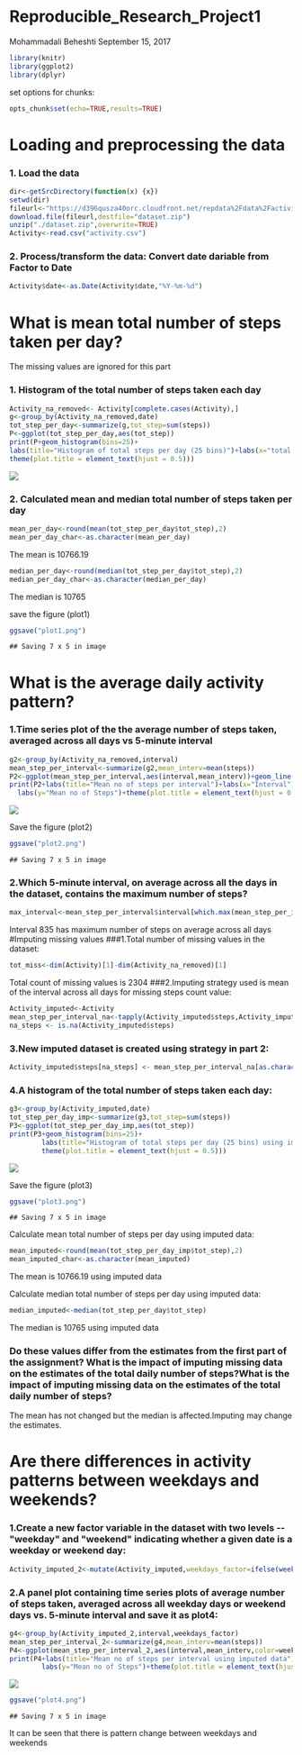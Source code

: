 Reproducible\_Research\_Project1
================
Mohammadali Beheshti
September 15, 2017

``` r
library(knitr)
library(ggplot2)
library(dplyr)
```

set options for chunks:

``` r
opts_chunk$set(echo=TRUE,results=TRUE)
```

Loading and preprocessing the data
==================================

### 1. Load the data

``` r
dir<-getSrcDirectory(function(x) {x})
setwd(dir)
fileurl<-"https://d396qusza40orc.cloudfront.net/repdata%2Fdata%2Factivity.zip"
download.file(fileurl,destfile="dataset.zip")
unzip("./dataset.zip",overwrite=TRUE)
Activity<-read.csv("activity.csv")
```

### 2. Process/transform the data: Convert date dariable from Factor to Date

``` r
Activity$date<-as.Date(Activity$date,"%Y-%m-%d")
```

What is mean total number of steps taken per day?
=================================================

The missing values are ignored for this part

### 1. Histogram of the total number of steps taken each day

``` r
Activity_na_removed<- Activity[complete.cases(Activity),]
g<-group_by(Activity_na_removed,date)
tot_step_per_day<-summarize(g,tot_step=sum(steps))
P<-ggplot(tot_step_per_day,aes(tot_step))
print(P+geom_histogram(bins=25)+
labs(title="Histogram of total steps per day (25 bins)")+labs(x="total step per day")+
theme(plot.title = element_text(hjust = 0.5)))
```

![](PA1_template_files/figure-markdown_github-ascii_identifiers/unnamed-chunk-4-1.png)

### 2. Calculated mean and median total number of steps taken per day

``` r
mean_per_day<-round(mean(tot_step_per_day$tot_step),2)
mean_per_day_char<-as.character(mean_per_day)
```

The mean is 10766.19

``` r
median_per_day<-round(median(tot_step_per_day$tot_step),2)
median_per_day_char<-as.character(median_per_day)
```

The median is 10765

save the figure (plot1)

``` r
ggsave("plot1.png")
```

    ## Saving 7 x 5 in image

What is the average daily activity pattern?
===========================================

### 1.Time series plot of the the average number of steps taken, averaged across all days vs 5-minute interval

``` r
g2<-group_by(Activity_na_removed,interval)
mean_step_per_interval<-summarize(g2,mean_interv=mean(steps))
P2<-ggplot(mean_step_per_interval,aes(interval,mean_interv))+geom_line()
print(P2+labs(title="Mean no of steps per interval")+labs(x="Interval")+
  labs(y="Mean no of Steps")+theme(plot.title = element_text(hjust = 0.5)))
```

![](PA1_template_files/figure-markdown_github-ascii_identifiers/unnamed-chunk-8-1.png)

Save the figure (plot2)

``` r
ggsave("plot2.png")
```

    ## Saving 7 x 5 in image

### 2.Which 5-minute interval, on average across all the days in the dataset, contains the maximum number of steps?

``` r
max_interval<-mean_step_per_interval$interval[which.max(mean_step_per_interval$mean_interv)]
```

Interval 835 has maximum number of steps on average across all days \#Imputing missing values \#\#\#1.Total number of missing values in the dataset:

``` r
tot_miss<-dim(Activity)[1]-dim(Activity_na_removed)[1]
```

Total count of missing values is 2304 \#\#\#2.Imputing strategy used is mean of the interval across all days for missing steps count value:

``` r
Activity_imputed<-Activity
mean_step_per_interval_na<-tapply(Activity_imputed$steps,Activity_imputed$interval,mean,na.rm=TRUE)
na_steps <- is.na(Activity_imputed$steps)
```

### 3.New imputed dataset is created using strategy in part 2:

``` r
Activity_imputed$steps[na_steps] <- mean_step_per_interval_na[as.character(Activity_imputed$interval[na_steps])]
```

### 4.A histogram of the total number of steps taken each day:

``` r
g3<-group_by(Activity_imputed,date)
tot_step_per_day_imp<-summarize(g3,tot_step=sum(steps))
P3<-ggplot(tot_step_per_day_imp,aes(tot_step))
print(P3+geom_histogram(bins=25)+
        labs(title="Histogram of total steps per day (25 bins) using imputed data")+labs(x="total step per day")+
        theme(plot.title = element_text(hjust = 0.5)))
```

![](PA1_template_files/figure-markdown_github-ascii_identifiers/unnamed-chunk-14-1.png)

Save the figure (plot3)

``` r
ggsave("plot3.png")
```

    ## Saving 7 x 5 in image

Calculate mean total number of steps per day using imputed data:

``` r
mean_imputed<-round(mean(tot_step_per_day_imp$tot_step),2)
mean_imputed_char<-as.character(mean_imputed)
```

The mean is 10766.19 using imputed data

Calculate median total number of steps per day using imputed data:

``` r
median_imputed<-median(tot_step_per_day$tot_step)
```

The median is 10765 using imputed data

### Do these values differ from the estimates from the first part of the assignment? What is the impact of imputing missing data on the estimates of the total daily number of steps?What is the impact of imputing missing data on the estimates of the total daily number of steps?

The mean has not changed but the median is affected.Imputing may change the estimates.

Are there differences in activity patterns between weekdays and weekends?
=========================================================================

### 1.Create a new factor variable in the dataset with two levels -- "weekday" and "weekend" indicating whether a given date is a weekday or weekend day:

``` r
Activity_imputed_2<-mutate(Activity_imputed,weekdays_factor=ifelse(weekdays(Activity_imputed$date)%in%c("Saturday","Sunday"),"Weekend","Weekday"))
```

### 2.A panel plot containing time series plots of average number of steps taken, averaged across all weekday days or weekend days vs. 5-minute interval and save it as plot4:

``` r
g4<-group_by(Activity_imputed_2,interval,weekdays_factor)
mean_step_per_interval_2<-summarize(g4,mean_interv=mean(steps))
P4<-ggplot(mean_step_per_interval_2,aes(interval,mean_interv,color=weekdays_factor))+facet_grid(. ~ weekdays_factor)+geom_line()
print(P4+labs(title="Mean no of steps per interval using imputed data")+labs(x="Interval")+
        labs(y="Mean no of Steps")+theme(plot.title = element_text(hjust = 0.5)))
```

![](PA1_template_files/figure-markdown_github-ascii_identifiers/unnamed-chunk-19-1.png)

``` r
ggsave("plot4.png")
```

    ## Saving 7 x 5 in image

It can be seen that there is pattern change between weekdays and weekends
